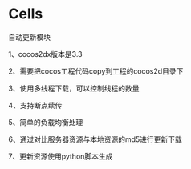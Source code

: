 Cells
=======
自动更新模块

1、cocos2dx版本是3.3

2、需要把cocos工程代码copy到工程的cocos2d目录下

3、使用多线程下载，可以控制线程的数量

4、支持断点续传

5、简单的负载均衡处理

6、通过对比服务器资源与本地资源的md5进行更新下载

7、更新资源使用python脚本生成
	
